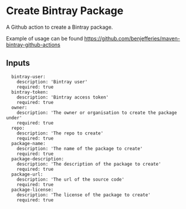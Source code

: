# Create Bintray Package
A Github action to create a Bintray package.

Example of usage can be found https://github.com/benjefferies/maven-bintray-github-actions


## Inputs
```
  bintray-user:
    description: 'Bintray user'
    required: true
  bintray-token:
    description: 'Bintray access token'
    required: true
  owner:
    description: 'The owner or organisation to create the package under'
    required: true
  repo:
    description: 'The repo to create'
    required: true
  package-name:
    description: 'The name of the package to create'
    required: true
  package-description:
    description: 'The description of the package to create'
    required: true
  package-url:
    description: 'The url of the source code'
    required: true
  package-license:
    description: 'The license of the package to create'
    required: true
```
